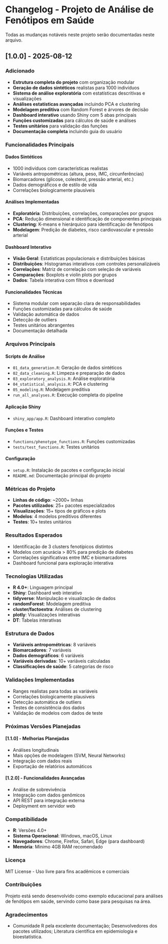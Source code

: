 # Changelog - Projeto de Análise de Fenótipos em Saúde

Todas as mudanças notáveis neste projeto serão documentadas neste arquivo.

## [1.0.0] - 2025-08-12

### Adicionado
- **Estrutura completa do projeto** com organização modular
- **Geração de dados sintéticos** realistas para 1000 indivíduos
- **Sistema de análise exploratória** com estatísticas descritivas e visualizações
- **Análises estatísticas avançadas** incluindo PCA e clustering
- **Modelagem preditiva** com Random Forest e árvores de decisão
- **Dashboard interativo** usando Shiny com 5 abas principais
- **Funções customizadas** para cálculos de saúde e análises
- **Testes unitários** para validação das funções
- **Documentação completa** incluindo guia do usuário

### Funcionalidades Principais

#### Dados Sintéticos
- 1000 indivíduos com características realistas
- Variáveis antropométricas (altura, peso, IMC, circunferências)
- Biomarcadores (glicose, colesterol, pressão arterial, etc.)
- Dados demográficos e de estilo de vida
- Correlações biologicamente plausíveis

#### Análises Implementadas
- **Exploratória**: Distribuições, correlações, comparações por grupos
- **PCA**: Redução dimensional e identificação de componentes principais
- **Clustering**: K-means e hierárquico para identificação de fenótipos
- **Modelagem**: Predição de diabetes, risco cardiovascular e pressão arterial

#### Dashboard Interativo
- **Visão Geral**: Estatísticas populacionais e distribuições básicas
- **Distribuições**: Histogramas interativos com controles personalizáveis
- **Correlações**: Matriz de correlação com seleção de variáveis
- **Comparações**: Boxplots e violin plots por grupos
- **Dados**: Tabela interativa com filtros e download

#### Funcionalidades Técnicas
- Sistema modular com separação clara de responsabilidades
- Funções customizadas para cálculos de saúde
- Validação automática de dados
- Detecção de outliers
- Testes unitários abrangentes
- Documentação detalhada

### Arquivos Principais

#### Scripts de Análise
- `01_data_generation.R`: Geração de dados sintéticos
- `02_data_cleaning.R`: Limpeza e preparação de dados
- `03_exploratory_analysis.R`: Análise exploratória
- `04_statistical_analysis.R`: PCA e clustering
- `05_modeling.R`: Modelagem preditiva
- `run_all_analyses.R`: Execução completa do pipeline

#### Aplicação Shiny
- `shiny_app/app.R`: Dashboard interativo completo

#### Funções e Testes
- `functions/phenotype_functions.R`: Funções customizadas
- `tests/test_functions.R`: Testes unitários

#### Configuração
- `setup.R`: Instalação de pacotes e configuração inicial
- `README.md`: Documentação principal do projeto

### Métricas do Projeto
- **Linhas de código**: ~2000+ linhas
- **Pacotes utilizados**: 25+ pacotes especializados
- **Visualizações**: 15+ tipos de gráficos e plots
- **Modelos**: 4 modelos preditivos diferentes
- **Testes**: 10+ testes unitários

### Resultados Esperados
- Identificação de 3 clusters fenotípicos distintos
- Modelos com acurácia > 80% para predição de diabetes
- Correlações significativas entre IMC e biomarcadores
- Dashboard funcional para exploração interativa

### Tecnologias Utilizadas
- **R 4.0+**: Linguagem principal
- **Shiny**: Dashboard web interativo
- **tidyverse**: Manipulação e visualização de dados
- **randomForest**: Modelagem preditiva
- **cluster/factoextra**: Análises de clustering
- **plotly**: Visualizações interativas
- **DT**: Tabelas interativas

### Estrutura de Dados
- **Variáveis antropométricas**: 8 variáveis
- **Biomarcadores**: 7 variáveis
- **Dados demográficos**: 6 variáveis
- **Variáveis derivadas**: 10+ variáveis calculadas
- **Classificações de saúde**: 5 categorias de risco

### Validações Implementadas
- Ranges realistas para todas as variáveis
- Correlações biologicamente plausíveis
- Detecção automática de outliers
- Testes de consistência dos dados
- Validação de modelos com dados de teste

### Próximas Versões Planejadas

#### [1.1.0] - Melhorias Planejadas
- Análises longitudinais
- Mais opções de modelagem (SVM, Neural Networks)
- Integração com dados reais
- Exportação de relatórios automáticos

#### [1.2.0] - Funcionalidades Avançadas
- Análise de sobrevivência
- Integração com dados genômicos
- API REST para integração externa
- Deployment em servidor web

### Compatibilidade
- **R**: Versões 4.0+
- **Sistema Operacional**: Windows, macOS, Linux
- **Navegadores**: Chrome, Firefox, Safari, Edge (para dashboard)
- **Memória**: Mínimo 4GB RAM recomendado

### Licença
MIT License - Uso livre para fins acadêmicos e comerciais

### Contribuições
Projeto está sendo desenvolvido como exemplo educacional para análises de fenótipos em saúde, servindo como base para pesquisas na área.

### Agradecimentos
- Comunidade R pela excelente documentação; Desenvolvedores dos pacotes utilizados; Literatura científica em epidemiologia e bioestatística.
